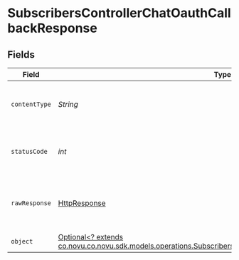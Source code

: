 # SubscribersControllerChatOauthCallbackResponse


## Fields

| Field                                                                                                                                                                                         | Type                                                                                                                                                                                          | Required                                                                                                                                                                                      | Description                                                                                                                                                                                   |
| --------------------------------------------------------------------------------------------------------------------------------------------------------------------------------------------- | --------------------------------------------------------------------------------------------------------------------------------------------------------------------------------------------- | --------------------------------------------------------------------------------------------------------------------------------------------------------------------------------------------- | --------------------------------------------------------------------------------------------------------------------------------------------------------------------------------------------- |
| `contentType`                                                                                                                                                                                 | *String*                                                                                                                                                                                      | :heavy_check_mark:                                                                                                                                                                            | HTTP response content type for this operation                                                                                                                                                 |
| `statusCode`                                                                                                                                                                                  | *int*                                                                                                                                                                                         | :heavy_check_mark:                                                                                                                                                                            | HTTP response status code for this operation                                                                                                                                                  |
| `rawResponse`                                                                                                                                                                                 | [HttpResponse<InputStream>](https://docs.oracle.com/en/java/javase/11/docs/api/java.net.http/java/net/http/HttpResponse.html)                                                                 | :heavy_check_mark:                                                                                                                                                                            | Raw HTTP response; suitable for custom response parsing                                                                                                                                       |
| `object`                                                                                                                                                                                      | [Optional<? extends co.novu.co.novu.sdk.models.operations.SubscribersControllerChatOauthCallbackResponseBody>](../../models/operations/SubscribersControllerChatOauthCallbackResponseBody.md) | :heavy_minus_sign:                                                                                                                                                                            | N/A                                                                                                                                                                                           |